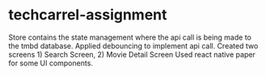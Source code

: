 # techcarrel-assignment

Store contains the state management where the api call is being made to the tmbd database. 
Applied debouncing to implement api call.
Created two screens 1) Search Screen, 2) Movie Detail Screen
Used react native paper for some UI components.
